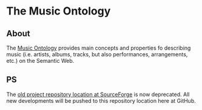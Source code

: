 The Music Ontology
==================

About
-----

The [Music Ontology](http://purl.org/ontology/mo/) provides main concepts and properties fo describing music (i.e. artists, albums, tracks, but also performances, arrangements, etc.) on the Semantic Web.

PS
--

The [old project repository location at SourceForge](http://motools.svn.sourceforge.net/viewvc/motools/mo/) is now deprecated. All new developments will be pushed to this repository location here at GitHub.


